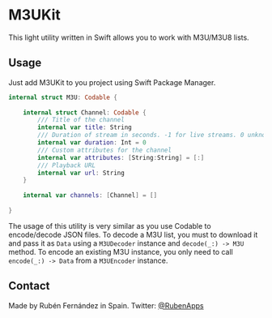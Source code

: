 # M3UKit

This light utility written in Swift allows you to work with M3U/M3U8 lists.

## Usage

Just add M3UKit to you project using Swift Package Manager.

```swift
internal struct M3U: Codable {
    
    internal struct Channel: Codable {
        /// Title of the channel
        internal var title: String
        /// Duration of stream in seconds. -1 for live streams. 0 unknown.
        internal var duration: Int = 0
        /// Custom attributes for the channel
        internal var attributes: [String:String] = [:]
        /// Playback URL
        internal var url: String
    }
    
    internal var channels: [Channel] = []
    
}
```
The usage of this utility is very similar as you use Codable to encode/decode JSON files.
To decode a M3U list, you must to download it and pass it as `Data` using a `M3UDecoder` instance and `decode(_:) -> M3U` method.
To encode an existing M3U instance, you only need to call `encode(_:) -> Data` from a `M3UEncoder` instance.

## Contact

Made by Rubén Fernández in Spain. Twitter: [@RubenApps](https://twitter.com/RubenApps/)

